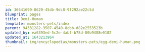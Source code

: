 ```yaml
---
id: 36641699-8629-45db-9dc8-9f292ae22c5d
blueprint: pages
title: Demi-Human
template: monsters-pets/index
parent: 94331282-3507-4540-8cbb-d82e2553523b
updated_by: ea6393ed-5c2e-4abf-b78d-80b9488e0102
updated_at: 1643213964
thumbnail: img/encyclopedias/monsters-pets/egg-demi-human.png
---
```

